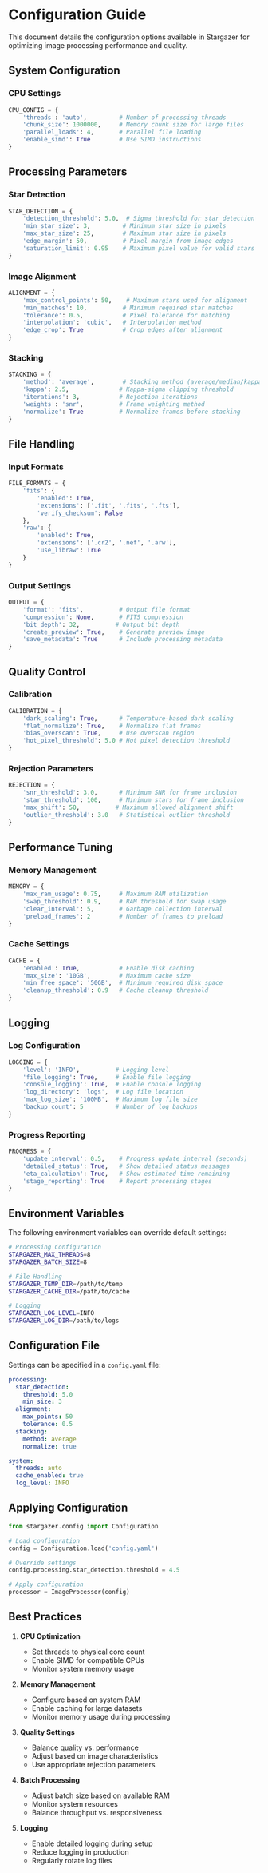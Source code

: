 # Configuration Guide

This document details the configuration options available in Stargazer for optimizing image processing performance and quality.

## System Configuration

### CPU Settings

```python
CPU_CONFIG = {
    'threads': 'auto',         # Number of processing threads
    'chunk_size': 1000000,     # Memory chunk size for large files
    'parallel_loads': 4,       # Parallel file loading
    'enable_simd': True        # Use SIMD instructions
}
```

## Processing Parameters

### Star Detection

```python
STAR_DETECTION = {
    'detection_threshold': 5.0,  # Sigma threshold for star detection
    'min_star_size': 3,         # Minimum star size in pixels
    'max_star_size': 25,        # Maximum star size in pixels
    'edge_margin': 50,          # Pixel margin from image edges
    'saturation_limit': 0.95    # Maximum pixel value for valid stars
}
```

### Image Alignment

```python
ALIGNMENT = {
    'max_control_points': 50,    # Maximum stars used for alignment
    'min_matches': 10,          # Minimum required star matches
    'tolerance': 0.5,           # Pixel tolerance for matching
    'interpolation': 'cubic',   # Interpolation method
    'edge_crop': True           # Crop edges after alignment
}
```

### Stacking

```python
STACKING = {
    'method': 'average',        # Stacking method (average/median/kappa-sigma)
    'kappa': 2.5,              # Kappa-sigma clipping threshold
    'iterations': 3,           # Rejection iterations
    'weights': 'snr',          # Frame weighting method
    'normalize': True          # Normalize frames before stacking
}
```

## File Handling

### Input Formats

```python
FILE_FORMATS = {
    'fits': {
        'enabled': True,
        'extensions': ['.fit', '.fits', '.fts'],
        'verify_checksum': False
    },
    'raw': {
        'enabled': True,
        'extensions': ['.cr2', '.nef', '.arw'],
        'use_libraw': True
    }
}
```

### Output Settings

```python
OUTPUT = {
    'format': 'fits',          # Output file format
    'compression': None,       # FITS compression
    'bit_depth': 32,          # Output bit depth
    'create_preview': True,    # Generate preview image
    'save_metadata': True      # Include processing metadata
}
```

## Quality Control

### Calibration

```python
CALIBRATION = {
    'dark_scaling': True,      # Temperature-based dark scaling
    'flat_normalize': True,    # Normalize flat frames
    'bias_overscan': True,     # Use overscan region
    'hot_pixel_threshold': 5.0 # Hot pixel detection threshold
}
```

### Rejection Parameters

```python
REJECTION = {
    'snr_threshold': 3.0,      # Minimum SNR for frame inclusion
    'star_threshold': 100,     # Minimum stars for frame inclusion
    'max_shift': 50,          # Maximum allowed alignment shift
    'outlier_threshold': 3.0   # Statistical outlier threshold
}
```

## Performance Tuning

### Memory Management

```python
MEMORY = {
    'max_ram_usage': 0.75,     # Maximum RAM utilization
    'swap_threshold': 0.9,     # RAM threshold for swap usage
    'clear_interval': 5,       # Garbage collection interval
    'preload_frames': 2        # Number of frames to preload
}
```

### Cache Settings

```python
CACHE = {
    'enabled': True,           # Enable disk caching
    'max_size': '10GB',        # Maximum cache size
    'min_free_space': '50GB',  # Minimum required disk space
    'cleanup_threshold': 0.9   # Cache cleanup threshold
}
```

## Logging

### Log Configuration

```python
LOGGING = {
    'level': 'INFO',          # Logging level
    'file_logging': True,     # Enable file logging
    'console_logging': True,  # Enable console logging
    'log_directory': 'logs',  # Log file location
    'max_log_size': '100MB',  # Maximum log file size
    'backup_count': 5         # Number of log backups
}
```

### Progress Reporting

```python
PROGRESS = {
    'update_interval': 0.5,    # Progress update interval (seconds)
    'detailed_status': True,   # Show detailed status messages
    'eta_calculation': True,   # Show estimated time remaining
    'stage_reporting': True    # Report processing stages
}
```

## Environment Variables

The following environment variables can override default settings:

```bash
# Processing Configuration
STARGAZER_MAX_THREADS=8
STARGAZER_BATCH_SIZE=8

# File Handling
STARGAZER_TEMP_DIR=/path/to/temp
STARGAZER_CACHE_DIR=/path/to/cache

# Logging
STARGAZER_LOG_LEVEL=INFO
STARGAZER_LOG_DIR=/path/to/logs
```

## Configuration File

Settings can be specified in a `config.yaml` file:

```yaml
processing:
  star_detection:
    threshold: 5.0
    min_size: 3
  alignment:
    max_points: 50
    tolerance: 0.5
  stacking:
    method: average
    normalize: true

system:
  threads: auto
  cache_enabled: true
  log_level: INFO
```

## Applying Configuration

```python
from stargazer.config import Configuration

# Load configuration
config = Configuration.load('config.yaml')

# Override settings
config.processing.star_detection.threshold = 4.5

# Apply configuration
processor = ImageProcessor(config)
```

## Best Practices

1. **CPU Optimization**
   - Set threads to physical core count
   - Enable SIMD for compatible CPUs
   - Monitor system memory usage

2. **Memory Management**
   - Configure based on system RAM
   - Enable caching for large datasets
   - Monitor memory usage during processing

3. **Quality Settings**
   - Balance quality vs. performance
   - Adjust based on image characteristics
   - Use appropriate rejection parameters

4. **Batch Processing**
   - Adjust batch size based on available RAM
   - Monitor system resources
   - Balance throughput vs. responsiveness

5. **Logging**
   - Enable detailed logging during setup
   - Reduce logging in production
   - Regularly rotate log files
